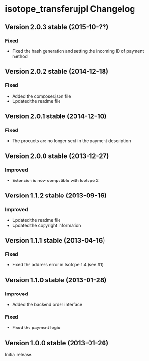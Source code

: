 isotope_transferujpl Changelog
==============================

Version 2.0.3 stable (2015-10-??)
---------------------------------

### Fixed
- Fixed the hash generation and setting the incoming ID of payment method


Version 2.0.2 stable (2014-12-18)
---------------------------------

### Fixed
- Added the composer.json file
- Updated the readme file


Version 2.0.1 stable (2014-12-10)
---------------------------------

### Fixed
- The products are no longer sent in the payment description


Version 2.0.0 stable (2013-12-27)
---------------------------------

### Improved
- Extension is now compatible with Isotope 2


Version 1.1.2 stable (2013-09-16)
---------------------------------

### Improved
- Updated the readme file
- Updated the copyright information


Version 1.1.1 stable (2013-04-16)
---------------------------------

### Fixed
- Fixed the address error in Isotope 1.4 (see #1)


Version 1.1.0 stable (2013-01-28)
---------------------------------

### Improved
- Added the backend order interface

### Fixed
- Fixed the payment logic


Version 1.0.0 stable (2013-01-26)
---------------------------------

Initial release.